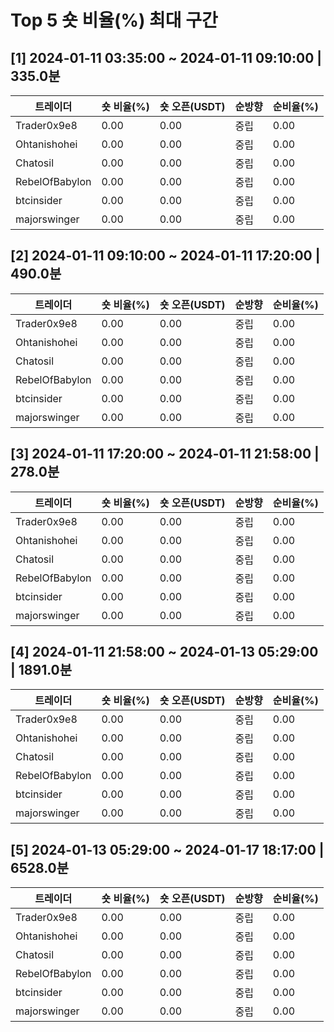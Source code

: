 # Top 5 숏 비율(%) 최대 구간
## [1] 2024-01-11 03:35:00 ~ 2024-01-11 09:10:00 | 335.0분
| 트레이더 | 숏 비율(%) | 숏 오픈(USDT) | 순방향 | 순비율(%) |
|---|---|---|---|---|
| Trader0x9e8 | 0.00 | 0.00 | 중립 | 0.00 |
| Ohtanishohei | 0.00 | 0.00 | 중립 | 0.00 |
| Chatosil | 0.00 | 0.00 | 중립 | 0.00 |
| RebelOfBabylon | 0.00 | 0.00 | 중립 | 0.00 |
| btcinsider | 0.00 | 0.00 | 중립 | 0.00 |
| majorswinger | 0.00 | 0.00 | 중립 | 0.00 |

## [2] 2024-01-11 09:10:00 ~ 2024-01-11 17:20:00 | 490.0분
| 트레이더 | 숏 비율(%) | 숏 오픈(USDT) | 순방향 | 순비율(%) |
|---|---|---|---|---|
| Trader0x9e8 | 0.00 | 0.00 | 중립 | 0.00 |
| Ohtanishohei | 0.00 | 0.00 | 중립 | 0.00 |
| Chatosil | 0.00 | 0.00 | 중립 | 0.00 |
| RebelOfBabylon | 0.00 | 0.00 | 중립 | 0.00 |
| btcinsider | 0.00 | 0.00 | 중립 | 0.00 |
| majorswinger | 0.00 | 0.00 | 중립 | 0.00 |

## [3] 2024-01-11 17:20:00 ~ 2024-01-11 21:58:00 | 278.0분
| 트레이더 | 숏 비율(%) | 숏 오픈(USDT) | 순방향 | 순비율(%) |
|---|---|---|---|---|
| Trader0x9e8 | 0.00 | 0.00 | 중립 | 0.00 |
| Ohtanishohei | 0.00 | 0.00 | 중립 | 0.00 |
| Chatosil | 0.00 | 0.00 | 중립 | 0.00 |
| RebelOfBabylon | 0.00 | 0.00 | 중립 | 0.00 |
| btcinsider | 0.00 | 0.00 | 중립 | 0.00 |
| majorswinger | 0.00 | 0.00 | 중립 | 0.00 |

## [4] 2024-01-11 21:58:00 ~ 2024-01-13 05:29:00 | 1891.0분
| 트레이더 | 숏 비율(%) | 숏 오픈(USDT) | 순방향 | 순비율(%) |
|---|---|---|---|---|
| Trader0x9e8 | 0.00 | 0.00 | 중립 | 0.00 |
| Ohtanishohei | 0.00 | 0.00 | 중립 | 0.00 |
| Chatosil | 0.00 | 0.00 | 중립 | 0.00 |
| RebelOfBabylon | 0.00 | 0.00 | 중립 | 0.00 |
| btcinsider | 0.00 | 0.00 | 중립 | 0.00 |
| majorswinger | 0.00 | 0.00 | 중립 | 0.00 |

## [5] 2024-01-13 05:29:00 ~ 2024-01-17 18:17:00 | 6528.0분
| 트레이더 | 숏 비율(%) | 숏 오픈(USDT) | 순방향 | 순비율(%) |
|---|---|---|---|---|
| Trader0x9e8 | 0.00 | 0.00 | 중립 | 0.00 |
| Ohtanishohei | 0.00 | 0.00 | 중립 | 0.00 |
| Chatosil | 0.00 | 0.00 | 중립 | 0.00 |
| RebelOfBabylon | 0.00 | 0.00 | 중립 | 0.00 |
| btcinsider | 0.00 | 0.00 | 중립 | 0.00 |
| majorswinger | 0.00 | 0.00 | 중립 | 0.00 |
